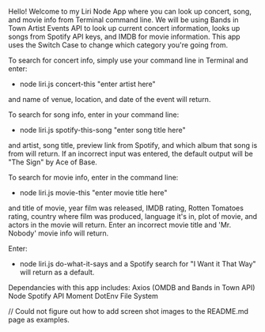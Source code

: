 Hello! Welcome to my Liri Node App where you can look up concert, song, and movie info from Terminal command line. We will be using Bands in Town Artist Events API to look up current concert information, looks up songs from Spotify API keys, and IMDB for movie information. This app uses the Switch Case to change which category you're going from.

To search for concert info, simply use your command line in Terminal and enter: 
- node liri.js concert-this "enter artist here" 

and name of venue, location, and date of the event will return.

To search for song info, enter in your command line: 
- node liri.js spotify-this-song "enter song title here" 

and artist, song title, preview link from Spotify, and which album that song is from will return. If an incorrect input was entered, the default output will be "The Sign" by Ace of Base.

To search for movie info, enter in the command line: 
- node liri.js movie-this "enter movie title here"

and title of movie, year film was released, IMDB rating, Rotten Tomatoes rating, country where film was produced, language it's in, plot of movie, and actors in the movie will return. Enter an incorrect movie title and 'Mr. Nobody' movie info will return.

Enter: 
- node liri.js do-what-it-says 
and a Spotify search for "I Want it That Way" will return as a default.

Dependancies with this app includes:
Axios (OMDB and Bands in Town API)
Node Spotify API
Moment
DotEnv
File System

// Could not figure out how to add screen shot images to the README.md page as examples.